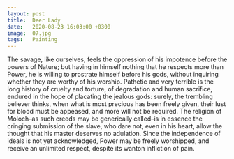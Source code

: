 ```yaml
---
layout: post
title:  Deer Lady
date:   2020-08-23 16:03:00 +0300
image:  07.jpg
tags:   Painting
---
```

The savage, like ourselves, feels the oppression of his impotence before the powers of Nature; but having in himself nothing that he respects more than Power, he is willing to prostrate himself before his gods, without inquiring whether they are worthy of his worship. Pathetic and very terrible is the long history of cruelty and torture, of degradation and human sacrifice, endured in the hope of placating the jealous gods: surely, the trembling believer thinks, when what is most precious has been freely given, their lust for blood must be appeased, and more will not be required. The religion of Moloch–as such creeds may be generically called–is in essence the cringing submission of the slave, who dare not, even in his heart, allow the thought that his master deserves no adulation. Since the independence of ideals is not yet acknowledged, Power may be freely worshipped, and receive an unlimited respect, despite its wanton infliction of pain.

